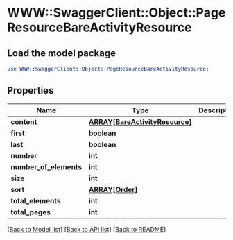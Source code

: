 # WWW::SwaggerClient::Object::PageResourceBareActivityResource

## Load the model package
```perl
use WWW::SwaggerClient::Object::PageResourceBareActivityResource;
```

## Properties
Name | Type | Description | Notes
------------ | ------------- | ------------- | -------------
**content** | [**ARRAY[BareActivityResource]**](BareActivityResource.md) |  | [optional] 
**first** | **boolean** |  | [optional] 
**last** | **boolean** |  | [optional] 
**number** | **int** |  | [optional] 
**number_of_elements** | **int** |  | [optional] 
**size** | **int** |  | [optional] 
**sort** | [**ARRAY[Order]**](Order.md) |  | [optional] 
**total_elements** | **int** |  | [optional] 
**total_pages** | **int** |  | [optional] 

[[Back to Model list]](../README.md#documentation-for-models) [[Back to API list]](../README.md#documentation-for-api-endpoints) [[Back to README]](../README.md)



